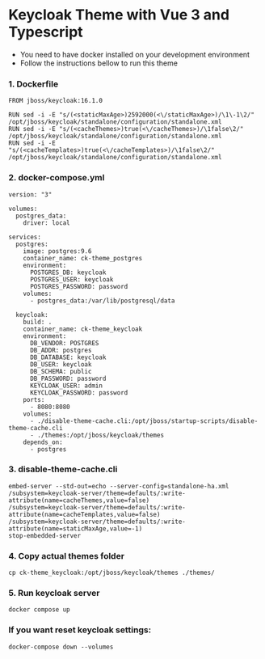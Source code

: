 # Keycloak Theme with Vue 3 and Typescript

- You need to have docker installed on your development environment
- Follow the instructions bellow to run this theme


### 1. Dockerfile

```
FROM jboss/keycloak:16.1.0

RUN sed -i -E "s/(<staticMaxAge>)2592000(<\/staticMaxAge>)/\1\-1\2/" /opt/jboss/keycloak/standalone/configuration/standalone.xml
RUN sed -i -E "s/(<cacheThemes>)true(<\/cacheThemes>)/\1false\2/" /opt/jboss/keycloak/standalone/configuration/standalone.xml
RUN sed -i -E "s/(<cacheTemplates>)true(<\/cacheTemplates>)/\1false\2/" /opt/jboss/keycloak/standalone/configuration/standalone.xml

```


### 2. docker-compose.yml

```
version: "3"

volumes:
  postgres_data:
    driver: local

services:
  postgres:
    image: postgres:9.6
    container_name: ck-theme_postgres
    environment:
      POSTGRES_DB: keycloak
      POSTGRES_USER: keycloak
      POSTGRES_PASSWORD: password
    volumes:
      - postgres_data:/var/lib/postgresql/data

  keycloak:
    build: .
    container_name: ck-theme_keycloak
    environment:
      DB_VENDOR: POSTGRES
      DB_ADDR: postgres
      DB_DATABASE: keycloak
      DB_USER: keycloak
      DB_SCHEMA: public
      DB_PASSWORD: password
      KEYCLOAK_USER: admin
      KEYCLOAK_PASSWORD: password
    ports:
      - 8080:8080
    volumes:
      - ./disable-theme-cache.cli:/opt/jboss/startup-scripts/disable-theme-cache.cli
      - ./themes:/opt/jboss/keycloak/themes
    depends_on:
      - postgres
```



### 3. disable-theme-cache.cli


```
embed-server --std-out=echo --server-config=standalone-ha.xml
/subsystem=keycloak-server/theme=defaults/:write-attribute(name=cacheThemes,value=false)
/subsystem=keycloak-server/theme=defaults/:write-attribute(name=cacheTemplates,value=false)
/subsystem=keycloak-server/theme=defaults/:write-attribute(name=staticMaxAge,value=-1)
stop-embedded-server
```


### 4. Copy actual themes folder

```
cp ck-theme_keycloak:/opt/jboss/keycloak/themes ./themes/
```


### 5. Run keycloak server

```
docker compose up
```


### If you want reset keycloak settings:

```
docker-compose down --volumes
```
